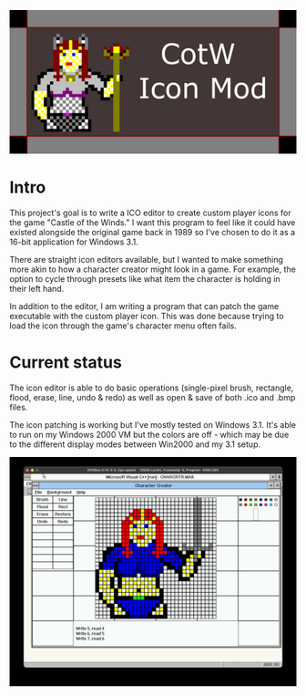 ![cotw-icon-mod](logo.png)

# Intro
This project's goal is to write a ICO editor to create custom player icons for the game "Castle of the Winds." I want this program to feel like it could have existed alongside the original game back in 1989 so I've chosen to do it as a 16-bit application for Windows 3.1.

There are straight icon editors available, but I wanted to make something more akin to how a character creator might look in a game. For example, the option to cycle through presets like what item the character is holding in their left hand.

In addition to the editor, I am writing a program that can patch the game executable with the custom player icon. This was done because trying to load the icon through the game's character menu often fails.

# Current status

The icon editor is able to do basic operations (single-pixel brush, rectangle, flood, erase, line, undo & redo) as well as open & save of both .ico and .bmp files.

The icon patching is working but I've mostly tested on Windows 3.1. It's able to run on my Windows 2000 VM but the colors are off - which may be due to the different display modes between Win2000 and my 3.1 setup.



![Editor snapshot](https://github.com/BunnySpectrum/cotw-icon-mod/blob/main/images/player2.jpeg?raw=true)
